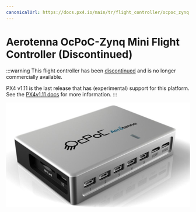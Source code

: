 ```yaml
---
canonicalUrl: https://docs.px4.io/main/tr/flight_controller/ocpoc_zynq
---
```


# Aerotenna OcPoC-Zynq Mini Flight Controller (Discontinued)

:::warning
This flight controller has been [discontinued](../flight_controller/autopilot_experimental.md) and is no longer commercially available.

PX4 v1.11 is the last release that has (experimental) support for this platform. See the [PX4v1.11 docs](http://docs.px4.io/v1.11/en/flight_controller/ocpoc_zynq.html#aerotenna-ocpoc-zynq-mini-flight-controller) for more information.
:::

![ocpoc-zynq-mini](../../assets/hardware/hardware-ocpoc-zynq-mini.jpg)
